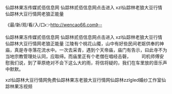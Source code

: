 仙踪林果冻传媒贰佰信息网
仙踪林贰佰信息网点击进入
xzl仙踪林老狼大豆行情
仙踪林大豆行情网老狼正能量


《最/新/观/看/入/口👉http://wencao66.com》--

仙踪林果冻传媒贰佰信息网
仙踪林贰佰信息网点击进入
xzl仙踪林老狼大豆行情
仙踪林大豆行情网老狼正能量
江陵有个桃花山魇，山中有好些民间老妪供奉的神庙，真是寺寺落花流水中。一次去采青，遇到个天帝庙，庙门有告示，曰此寺不为当地宗教管理处认同，应取缔。而庙里正有个老僧在唱经击磬，
　　司机师傅安慰我们说，到了草原绝对不会下这么大的雨，将信将疑的，我们在车里放的音乐声中默默。





xzl仙踪林大豆行情网免费仙踪林果冻老狼大豆行情网仙踪林zzlgled婚纱工作室仙踪林果冻视频
